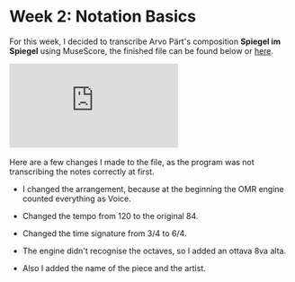 # Week 2: Notation Basics

For this week, I decided to transcribe Arvo Pärt's composition **Spiegel im Spiegel** using MuseScore, the finished file can be found below or [here](https://github.com/user0disconnect/MCA-2023/blob/cc7d9f8e096afdcf995462c57e650eb1df212593/spiegel_im_spiegel_part.mscz). 

![Spiegel im Spiegel by Arvo Pârt](https://github.com/user0disconnect/MCA-2023/blob/c97e94c81088b5836bedcd785ab3a04cfb8bad10/spiegel-im-spiegel-final-score-dw-adapted.pdf)

Here are a few changes I made to the file, as the program was not transcribing the notes correctly at first.

- I changed the arrangement, because at the beginning the OMR engine counted everything as Voice.
   
- Changed the tempo from 120 to the original 84.
   
 - Changed the time signature from 3/4 to 6/4.
   
- The engine didn't recognise the octaves, so I added an ottava 8va alta.
   
- Also I added the name of the piece and the artist.


